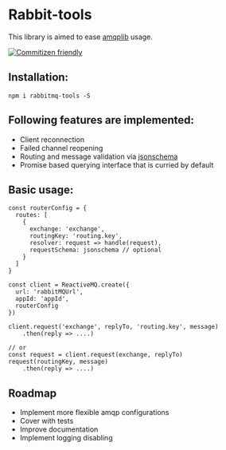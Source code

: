 # Rabbit-tools

This library is aimed to ease [amqplib](https://github.com/squaremo/amqp.node) usage.

[![Commitizen friendly](https://img.shields.io/badge/commitizen-friendly-brightgreen.svg)](http://commitizen.github.io/cz-cli/)


## Installation:
```
npm i rabbitmq-tools -S
```

## Following features are implemented:
* Client reconnection
* Failed channel reopening
* Routing and message validation via [jsonschema](https://github.com/tdegrunt/jsonschema)
* Promise based querying interface that is curried by default

## Basic usage:
```
const routerConfig = {
  routes: [
    {
      exchange: 'exchange',
      routingKey: 'routing.key',
      resolver: request => handle(request),
      requestSchema: jsonschema // optional
    }
  ]
}

const client = ReactiveMQ.create({
  url: 'rabbitMQUrl',
  appId: 'appId',
  routerConfig
})

client.request('exchange', replyTo, 'routing.key', message)
    .then(reply => ....)
    
// or 
const request = client.request(exchange, replyTo)
request(routingKey, message)
    .then(reply => ....)
```

## Roadmap
* Implement more flexible amqp configurations
* Cover with tests
* Improve documentation
* Implement logging disabling
